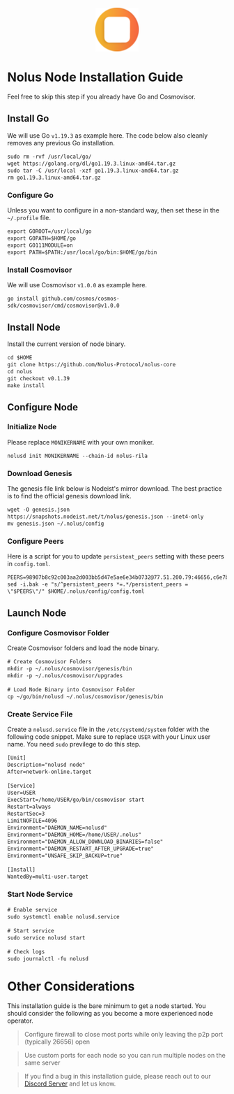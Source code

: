 <p align="center">
  <img height="100" height="auto" src="https://raw.githubusercontent.com/Nodeist/Kurulumlar/main/logos/nolus.png">
</p>



# Nolus Node Installation Guide
Feel free to skip this step if you already have Go and Cosmovisor.


## Install Go
We will use Go `v1.19.3` as example here. The code below also cleanly removes any previous Go installation.

```
sudo rm -rvf /usr/local/go/
wget https://golang.org/dl/go1.19.3.linux-amd64.tar.gz
sudo tar -C /usr/local -xzf go1.19.3.linux-amd64.tar.gz
rm go1.19.3.linux-amd64.tar.gz
```

### Configure Go
Unless you want to configure in a non-standard way, then set these in the `~/.profile` file.

```
export GOROOT=/usr/local/go
export GOPATH=$HOME/go
export GO111MODULE=on
export PATH=$PATH:/usr/local/go/bin:$HOME/go/bin
```


### Install Cosmovisor
We will use Cosmovisor `v1.0.0` as example here.

```
go install github.com/cosmos/cosmos-sdk/cosmovisor/cmd/cosmovisor@v1.0.0
```

## Install Node
Install the current version of node binary.

```
cd $HOME
git clone https://github.com/Nolus-Protocol/nolus-core
cd nolus
git checkout v0.1.39
make install
```

## Configure Node
### Initialize Node
Please replace `MONIKERNAME` with your own moniker.

```
nolusd init MONIKERNAME --chain-id nolus-rila
```

### Download Genesis
The genesis file link below is Nodeist's mirror download. The best practice is to find the official genesis download link.

```
wget -O genesis.json https://snapshots.nodeist.net/t/nolus/genesis.json --inet4-only
mv genesis.json ~/.nolus/config
```

### Configure Peers
Here is a script for you to update `persistent_peers` setting with these peers in `config.toml`.
```
PEERS=98907b8c92c003aa2d003bb5d47e5ae6e34b0732@77.51.200.79:46656,c6e7b095d965209c8d15086c2a173627fb9b29e1@161.97.169.22:26656,e0aac09f3de68abf583b0e3994228ee8bd19d1eb@168.119.124.130:45659,9cafdff7858f3925007e4fa1e7ac3b591a0bd045@45.130.104.142:26656,5c2a752c9b1952dbed075c56c600c3a79b58c395@195.3.220.135:27016,bab17bf921c3bc6882dc0d37ed1ec9da9135a84c@109.123.236.225:13656,90422b8d40906967098a4010318344114e135d84@183.182.125.23:26656,896c70ce52e6c88313048c9a63fcb9e7f0277144@178.208.86.44:46656,67be97f5ef69a4f149fbef7970ba888e5b2c2cff@65.108.231.124:16656,e84c51a539d705787644e235faab6bccd4b73bdd@5.61.33.18:26656,33f4b7f56b6708526f0638162f020394de0ce5e9@65.21.229.33:28656,df5a117c4e2f5d047b57552d71d45e8ea4a30f2c@185.239.209.135:26656
sed -i.bak -e "s/^persistent_peers *=.*/persistent_peers = \"$PEERS\"/" $HOME/.nolus/config/config.toml
```

## Launch Node
### Configure Cosmovisor Folder
Create Cosmovisor folders and load the node binary.

```
# Create Cosmovisor Folders
mkdir -p ~/.nolus/cosmovisor/genesis/bin
mkdir -p ~/.nolus/cosmovisor/upgrades

# Load Node Binary into Cosmovisor Folder
cp ~/go/bin/nolusd ~/.nolus/cosmovisor/genesis/bin
```

### Create Service File
Create a `nolusd.service` file in the `/etc/systemd/system` folder with the following code snippet. Make sure to replace `USER` with your Linux user name. You need `sudo` previlege to do this step.

```
[Unit]
Description="nolusd node"
After=network-online.target

[Service]
User=USER
ExecStart=/home/USER/go/bin/cosmovisor start
Restart=always
RestartSec=3
LimitNOFILE=4096
Environment="DAEMON_NAME=nolusd"
Environment="DAEMON_HOME=/home/USER/.nolus"
Environment="DAEMON_ALLOW_DOWNLOAD_BINARIES=false"
Environment="DAEMON_RESTART_AFTER_UPGRADE=true"
Environment="UNSAFE_SKIP_BACKUP=true"

[Install]
WantedBy=multi-user.target
```

### Start Node Service
```
# Enable service
sudo systemctl enable nolusd.service

# Start service
sudo service nolusd start

# Check logs
sudo journalctl -fu nolusd
```

# Other Considerations
This installation guide is the bare minimum to get a node started. You should consider the following as you become a more experienced node operator.



> Configure firewall to close most ports while only leaving the p2p port (typically 26656) open

> Use custom ports for each node so you can run multiple nodes on the same server

> If you find a bug in this installation guide, please reach out to our [Discord Server](https://discord.gg/yV2nEunsTY) and let us know.
